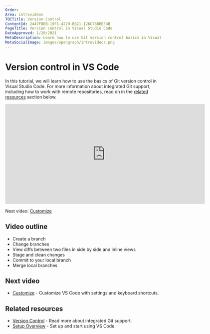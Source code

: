 ```yaml
---
Order:
Area: introvideos
TOCTitle: Version Control
ContentId: 2447F8EB-15F1-4279-B621-126C7B8EBF4B
PageTitle: Version control in Visual Studio Code
DateApproved: 1/20/2021
MetaDescription: Learn how to use Git version control basics in Visual Studio Code.
MetaSocialImage: images/opengraph/introvideos.png
---
```


# Version control in VS Code

In this tutorial, we will learn how to use the basics of Git version control in Visual Studio Code. For more information about integrated Git support, including how to work with remote repositories, read on in the [related resources](/docs/introvideos/versioncontrol.md#related-resources) section below.

<iframe src="https://www.microsoft.com/en-us/videoplayer/embed/RE4Mzrv" width="640" height="320" allowFullScreen="true" frameBorder="0"></iframe>

Next video: [Customize](/docs/introvideos/customize.md)

## Video outline

- Create a branch
- Change branches
- View diffs between two files in side by side and inline views
- Stage and clean changes
- Commit to your local branch
- Merge local branches

## Next video

- [Customize](/docs/introvideos/customize.md) - Customize VS Code with settings and keyboard shortcuts.

## Related resources

- [Version Control](/docs/editor/versioncontrol.md) - Read more about integrated Git support.
- [Setup Overview](/docs/setup/setup-overview.md) - Set up and start using VS Code.
